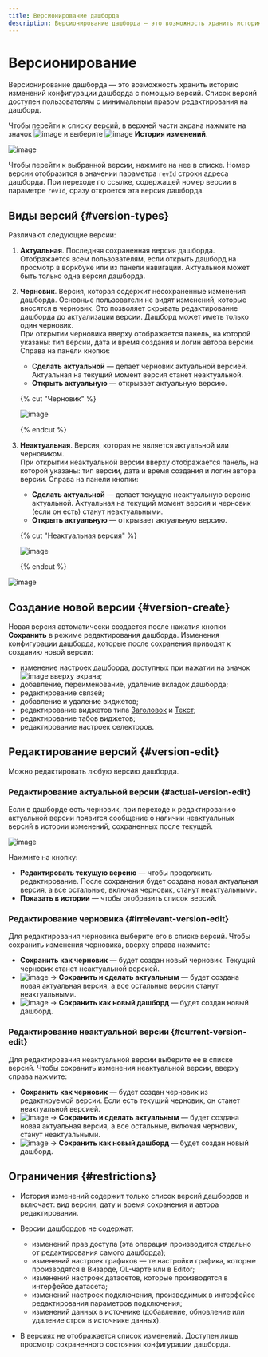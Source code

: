 ```yaml
---
title: Версионирование дашборда
description: Версионирование дашборда — это возможность хранить историю изменений конфигурации дашборда с помощью версий. Список версий доступен пользователям с минимальным правом доступа {{ permission-write }} на дашборд.
---
```


# Версионирование

Версионирование дашборда — это возможность хранить историю изменений конфигурации дашборда с помощью версий. Список версий доступен пользователям с минимальным правом редактирования на дашборд.

Чтобы перейти к списку версий, в верхней части экрана нажмите на значок ![image](../../_assets/console-icons/ellipsis.svg) и выберите ![image](../../_assets/console-icons/clock.svg) **История изменений**.

![image](../../_assets/datalens/concepts/version-list.png)

Чтобы перейти к выбранной версии, нажмите на нее в списке. Номер версии отобразится в значении параметра `revId` строки адреса дашборда. При переходе по ссылке, содержащей номер версии в параметре `revId`, сразу откроется эта версия дашборда.

## Виды версий {#version-types}

Различают следующие версии:

1. **Актуальная**. Последняя сохраненная версия дашборда. Отображается всем пользователям, если открыть дашборд на просмотр в воркбуке или из панели навигации. Актуальной может быть только одна версия дашборда.
1. **Черновик**. Версия, которая содержит несохраненные изменения дашборда. Основные пользователи не видят изменений, которые вносятся в черновик. Это позволяет скрывать редактирование дашборда до актуализации версии. Дашборд может иметь только один черновик.   
   При открытии черновика вверху отображается панель, на которой указаны: тип версии, дата и время создания и логин автора версии. Справа на панели кнопки:

   * **Сделать актуальной** — делает черновик актуальной версией. Актуальная на текущий момент версия станет неактуальной.
   * **Открыть актуальную** — открывает актуальную версию.

   {% cut "Черновик" %}
   
   ![image](../../_assets/datalens/concepts/draft-version.png)

   {% endcut %}

1. **Неактуальная**. Версия, которая не является актуальной или черновиком.  
   При открытии неактуальной версии вверху отображается панель, на которой указаны: тип версии, дата и время создания и логин автора версии. Справа на панели кнопки:

   * **Сделать актуальной** — делает текущую неактуальную версию актуальной. Актуальная на текущий момент версия и черновик (если он есть) станут неактуальными.
   * **Открыть актуальную** — открывает актуальную версию.
   
   {% cut "Неактуальная версия" %}

   ![image](../../_assets/datalens/concepts/irrelevant-version.png)

   {% endcut %}

![image](../../_assets/datalens/concepts/version-types.png)

## Создание новой версии {#version-create}

Новая версия автоматически создается после нажатия кнопки **Сохранить** в режиме редактирования дашборда. Изменения конфигурации дашборда, которые после сохранения приводят к созданию новой версии:

* изменение настроек дашборда, доступных при нажатии на значок ![image](../../_assets/console-icons/gear.svg) вверху экрана;
* добавление, переименование, удаление вкладок дашборда;
* редактирование связей;
* добавление и удаление виджетов;
* редактирование виджетов типа [Заголовок](#title) и [Текст](#text);
* редактирование табов виджетов;
* редактирование настроек селекторов.

## Редактирование версий {#version-edit}

Можно редактировать любую версию дашборда.

### Редактирование актуальной версии {#actual-version-edit}

Если в дашборде есть черновик, при переходе к редактированию актуальной версии появится сообщение о наличии неактуальных версий в истории изменений, сохраненных после текущей.

![image](../../_assets/datalens/concepts/version-edit.png)

Нажмите на кнопку:

* **Редактировать текущую версию** — чтобы продолжить редактирование. После сохранения будет создана новая актуальная версия, а все остальные, включая черновик, станут неактуальными.
* **Показать в истории** — чтобы отобразить список версий.

### Редактирование черновика {#irrelevant-version-edit}

Для редактирования черновика выберите его в списке версий. Чтобы сохранить изменения черновика, вверху справа нажмите:

* **Сохранить как черновик** — будет создан новый черновик. Текущий черновик станет неактуальной версией.
* ![image](../../_assets/console-icons/chevron-down.svg) → **Сохранить и сделать актуальным** — будет создана новая актуальная версия, а все остальные версии станут неактуальными.
* ![image](../../_assets/console-icons/chevron-down.svg) → **Сохранить как новый дашборд** — будет создан новый дашборд.

### Редактирование неактуальной версии {#current-version-edit}

Для редактирования неактуальной версии выберите ее в списке версий. Чтобы сохранить изменения неактуальной версии, вверху справа нажмите:

* **Сохранить как черновик** — будет создан черновик из редактируемой версии. Если есть текущий черновик, он станет неактуальной версией.
* ![image](../../_assets/console-icons/chevron-down.svg) → **Сохранить и сделать актуальным** — будет создана новая актуальная версия, а все остальные, включая черновик, станут неактуальными.
* ![image](../../_assets/console-icons/chevron-down.svg) → **Сохранить как новый дашборд** — будет создан новый дашборд.

## Ограничения {#restrictions}

* История изменений содержит только список версий дашбордов и включает: вид версии, дату и время сохранения и автора редактирования.
* Версии дашбордов не содержат:

  * изменений прав доступа (эта операция производится отдельно от редактирования самого дашборда);
  * изменений настроек графиков — те настройки графика, которые производятся в Визарде, QL-чарте или в Editor;
  * изменений настроек датасетов, которые производятся в интерфейсе датасета;
  * изменений настроек подключения, производимых в интерфейсе редактирования параметров подключения;
  * изменений данных в источнике (добавление, обновление или удаление строк в источнике данных).

* В версиях не отображается список изменений. Доступен лишь просмотр сохраненного состояния конфигурации дашборда.
